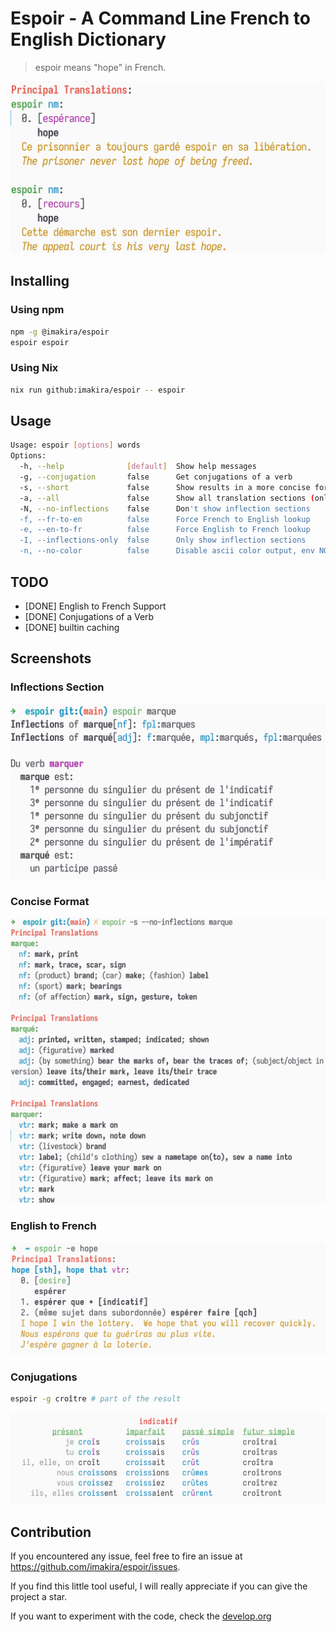 # Espoir - A Command Line French to English Dictionary

> espoir means "hope" in French.  

![img](./screenshots/espoir.png)  


## Installing


### Using npm

```bash
npm -g @imakira/espoir
espoir espoir
```


### Using Nix

```bash
nix run github:imakira/espoir -- espoir
```


## Usage

```bash
Usage: espoir [options] words
Options: 
  -h, --help              [default]  Show help messages
  -g, --conjugation       false      Get conjugations of a verb
  -s, --short             false      Show results in a more concise format, omitting some information.
  -a, --all               false      Show all translation sections (only principal translations are shown by default)
  -N, --no-inflections    false      Don't show inflection sections
  -f, --fr-to-en          false      Force French to English lookup
  -e, --en-to-fr          false      Force English to French lookup
  -I, --inflections-only  false      Only show inflection sections
  -n, --no-color          false      Disable ascii color output, env NO_COLOR is also supported
```


## TODO 

-   [DONE] English to French Support
-   [DONE] Conjugations of a Verb
-   [DONE] builtin caching


## Screenshots


### Inflections Section

![img](screenshots/inflections.png)  


### Concise Format

![img](screenshots/concise.png)  


### English to French

![img](screenshots/en-to-fr.png)  


### Conjugations

```bash
espoir -g croître # part of the result
```

![img](screenshots/conjugations.png)  


## Contribution

If you encountered any issue, feel free to fire an issue at <https://github.com/imakira/espoir/issues>.  

If you find this little tool useful, I will really appreciate if you can give the project a star.  

If you want to experiment with the code, check the [develop.org](https://github.com/imakira/espoir/blob/main/develop.org)
